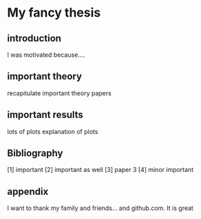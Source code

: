 # My fancy thesis

## introduction 
I was motivated because....
## important theory 
recapitulate important theory papers
## important results

lots of plots
explanation of plots
## Bibliography
[1] important
[2] important as well 
[3] paper 3 
[4] minor important
## appendix

I want to thank my family and friends...
and github.com. It is great 
